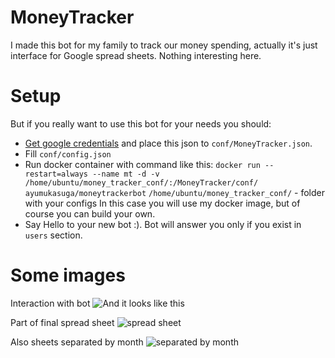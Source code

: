 MoneyTracker
============

I made this bot for my family to track our money spending, actually it's just interface for Google spread sheets.
Nothing interesting here.


Setup
=====

But if you really want to use this bot for your needs you should:

* [Get google credentials](http://gspread.readthedocs.io/en/latest/oauth2.html) and place this json to `conf/MoneyTracker.json`. 
* Fill `conf/config.json`
* Run docker container with command like this: `docker run --restart=always --name mt -d -v /home/ubuntu/money_tracker_conf/:/MoneyTracker/conf/ ayumukasuga/moneytrackerbot`
`/home/ubuntu/money_tracker_conf/` - folder with your configs
In this case you will use my docker image, but of course you can build your own.
* Say Hello to your new bot :). Bot will answer you only if you exist in `users` section.

Some images
===========
Interaction with bot
![And it looks like this](http://i.imgur.com/dsZ1mye.gif)

Part of final spread sheet
![spread sheet](http://i.imgur.com/BYSjHxp.png)

Also sheets separated by month
![separated by month](http://i.imgur.com/VZeLC4s.png)